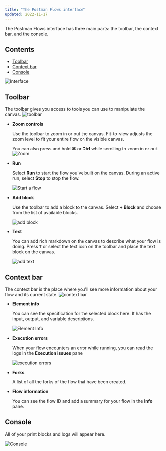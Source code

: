 ```yaml
---
title: "The Postman Flows interface"
updated: 2022-11-17
---
```


The Postman Flows interface has three main parts: the toolbar, the context bar, and the console.

## Contents

* [Toolbar](#toolbar)
* [Context bar](#context-bar)
* [Console](#console)

![Interface](https://assets.postman.com/postman-docs/v10/updated-interface-main-v10.jpg)

## Toolbar

The toolbar gives you access to tools you can use to manipulate the canvas.
![toolbar](https://assets.postman.com/postman-labs-docs/interface/updated-interface-tool-bar.png)

* **Zoom controls**

  Use the toolbar to zoom in or out the canvas. Fit-to-view adjusts the zoom level to fit your entire flow on the visible canvas.

  You can also press and hold **⌘** or **Ctrl** while scrolling to zoom in or out.
  ![Zoom](https://assets.postman.com/postman-labs-docs/interface/updated-interface-zoom-controls.gif)

* **Run**

  Select **Run** to start the flow you've built on the canvas. During an active run, select **Stop** to stop the flow.

  ![Start a flow](https://assets.postman.com/postman-labs-docs/interface/updated-interface-start-flow.gif)

* **Add block**

  Use the toolbar to add a block to the canvas. Select **+ Block** and choose from the list of available blocks.

  ![add block](https://assets.postman.com/postman-labs-docs/interface/updated-interface-add-block.gif)

* **Text**

  You can add rich markdown on the canvas to describe what your flow is doing. Press `T` or select the text icon on the toolbar and place the text block on the canvas.

  ![add text](https://assets.postman.com/postman-labs-docs/interface/updated-interface-add-annotations.gif)

## Context bar

The context bar is the place where you'll see more information about your flow and its current state.
![context bar](https://assets.postman.com/postman-labs-docs/interface/updated-interface-context-bar.png)

* **Element info**

  You can see the specification for the selected block here. It has the input, output, and variable descriptions.

  ![Element Info](https://assets.postman.com/postman-labs-docs/interface/updated-interface-element-info.gif)

* **Execution errors**

  When your flow encounters an error while running, you can read the logs in the **Execution issues** pane.

  ![execution errors](https://assets.postman.com/postman-labs-docs/interface/updated-interface-execution-error-eval-block.gif)

* **Forks**

  A list of all the forks of the flow that have been created.

* **Flow information**

  You can see the flow ID and add a summary for your flow in the **Info** pane.

## Console

  All of your print blocks and logs will appear here.

  ![Console](https://assets.postman.com/postman-labs-docs/interface/console.gif)
